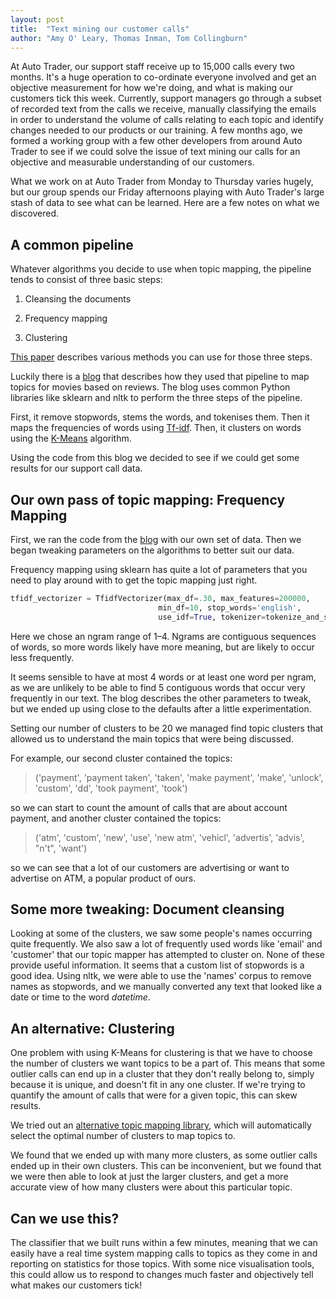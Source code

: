 ```yaml
---
layout: post
title:  "Text mining our customer calls"
author: "Amy O' Leary, Thomas Inman, Tom Collingburn"
---
```


At Auto Trader, our support staff receive up to 15,000 calls every two months. It's a huge operation to co-ordinate everyone involved and get an objective measurement for how we're doing, and what is making our customers tick this week. Currently, support managers go through a subset of recorded text from the calls we receive, manually classifying the emails in order to understand the volume of calls relating to each topic and identify changes needed to our products or our training. A few months ago, we formed a working group with a few other developers from around Auto Trader to see if we could solve the issue of text mining our calls for an objective and measurable understanding of our customers.

What we work on at Auto Trader from Monday to Thursday varies hugely, but our group spends our Friday afternoons playing with Auto Trader's large stash of data to see what can be learned. Here are a few notes on what we discovered.

A common pipeline
------------

Whatever algorithms you decide to use when topic mapping, the pipeline tends to consist of three basic steps:

1. Cleansing the documents

2. Frequency mapping

3. Clustering


[This paper](http://userpages.umbc.edu/~tri1/docs/unsuperdocumentclass.pdf) describes various methods you can use for those three steps.

Luckily there is a [blog](http://brandonrose.org/clustering) that describes how they used that pipeline to map topics for movies based on reviews.
The blog uses common Python libraries like sklearn and nltk to perform the three steps of the pipeline.

First, it remove stopwords, stems the words, and tokenises them. Then it maps the frequencies of words using [Tf-idf](http://www.tfidf.com/). Then, it clusters on words using the [K-Means](https://sites.google.com/site/dataclusteringalgorithms/k-means-clustering-algorithm) algorithm.
  
Using the code from this blog we decided to see if we could get some results for our support call data.


Our own pass of topic mapping: Frequency Mapping
--------------
First, we ran the code from the [blog](http://brandonrose.org/clustering) with our own set of data. Then we began tweaking parameters on the algorithms to better suit our data.

Frequency mapping using sklearn has quite a lot of parameters that you need to play around with to get the topic mapping just right.

```python
tfidf_vectorizer = TfidfVectorizer(max_df=.30, max_features=200000,
                                 min_df=10, stop_words='english',
                                 use_idf=True, tokenizer=tokenize_and_stem, ngram_range=(1,4))
```

Here we chose an ngram range of 1–4. Ngrams are contiguous sequences of words, so more words likely have more meaning, but are likely to occur less frequently.

It seems sensible to have at most 4 words or at least one word per ngram, as we are unlikely to be able to find 5 contiguous words that occur very frequently in our text.
The blog describes the other parameters to tweak, but we ended up using close to the defaults after a little experimentation. 

Setting our number of clusters to be 20 we managed find topic clusters that allowed us to understand the main topics that were being discussed.

For example, our second cluster contained the topics:

> ('payment', 'payment taken', 'taken', 'make payment', 'make', 'unlock', 'custom', 'dd', 'took payment', 'took')

so we can start to count the amount of calls that are about account payment, and another cluster contained the topics:

> ('atm', 'custom', 'new', 'use', 'new atm', 'vehicl', 'advertis', 'advis', "n't", 'want')

so we can see that a lot of our customers are advertising or want to advertise on ATM, a popular product of ours.


Some more tweaking: Document cleansing
--------

Looking at some of the clusters, we saw some people's names occurring quite frequently. We also saw a lot of frequently used words like 'email' and 'customer' that our topic mapper has attempted to 
cluster on. None of these provide useful information. It seems that a custom list of stopwords is a good idea.
Using nltk, we were able to use the 'names' corpus to remove names as stopwords, and we manually converted any text that looked like a date or time to the word *datetime*. 


An alternative: Clustering
--------
One problem with using K-Means for clustering is that we have to choose the number of clusters we want topics to be a part of.
This means that some outlier calls can end up in a cluster that they don't really belong to, simply because it is unique, and doesn't fit in any one cluster.
If we're trying to quantify the amount of calls that were for a given topic, this can skew results.

We tried out an [alternative topic mapping library](https://amaral.northwestern.edu/resources/software/topic-mapping), which will automatically select the optimal number of clusters to map topics to.

We found that we ended up with many more clusters, as some outlier calls ended up in their own clusters. This can be inconvenient, but we found that we were then able to look at just the larger clusters, and get a more accurate view of 
how many clusters were about this particular topic.


Can we use this?
--------
The classifier that we built runs within a few minutes, meaning that we can easily have a real time system mapping calls to topics as they come in
and reporting on statistics for those topics. With some nice visualisation tools, this could allow us to respond to changes much faster and objectively tell what makes our customers tick!


